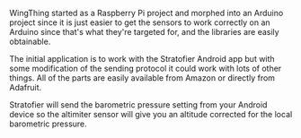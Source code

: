 WingThing started as a Raspberry Pi project and morphed into an Arduino project since it is just easier to get the sensors to work correctly on an Arduino since that's what they're targeted for, and the libraries are easily obtainable.

The initial application is to work with the Stratofier Android app but with some modification of the sending protocol it could work with lots of other things.  All of the parts are easily available from Amazon or directly from Adafruit.

Stratofier will send the barometric pressure setting from your Android device so the altimiter sensor will give you an altitude corrected for the local barometric pressure.
